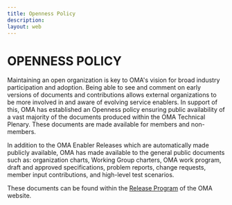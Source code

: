 ```yaml
--- 
title: Openness Policy
description:
layout: web
---
```

# OPENNESS POLICY

Maintaining an open organization is key to OMA's vision for broad industry participation and adoption. Being able to see and comment on early versions of documents and contributions allows external organizations to be more involved in and aware of evolving service enablers. In support of this, OMA has established an Openness policy ensuring public availability of a vast majority of the documents produced within the OMA Technical Plenary. These documents are made available for members and non-members.  

In addition to the OMA Enabler Releases which are automatically made publicly available, OMA has made available to the general public documents such as: organization charts, Working Group charters, OMA work program, draft and approved specifications, problem reports, change requests, member input contributions, and high-level test scenarios.  

These documents can be found within the <a href="/specifications/search" target="_blank" rel="noopener">Release Program</a> of the OMA website.